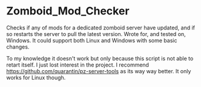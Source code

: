 # Zomboid_Mod_Checker
Checks if any of mods for a dedicated zomboid server have updated, and if so restarts the server to pull the latest version. Wrote for, and tested on, Windows. It could support both Linux and Windows with some basic changes.


To my knowledge it doesn't work but only because this script is not able to retart itself. I just lost interest in the project. I recommend https://github.com/quarantin/pz-server-tools as its way way better. It only works for Linux though.
